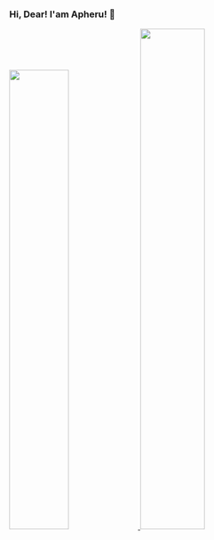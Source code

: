 ### Hi, Dear! I'am Apheru! 👋

<div>
	<a href="https://github.com/apheru">
	<img width="46%" src="https://github-readme-stats.vercel.app/api?username=apheru&show_icons=true&theme=dark&include_all_commits=true&count_private=true"/>
  	<img width="48%" src="https://github-readme-stats.vercel.app/api/top-langs/?username=apheru&layout=compact&langs_count=16&theme=dark"/>
</div>
